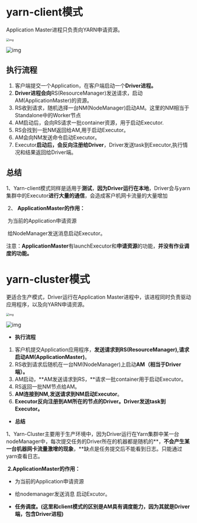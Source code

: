 # yarn-client模式

Application Master进程只负责向YARN申请资源。

<img src="https://piggo-picture.oss-cn-hangzhou.aliyuncs.com/1*Nbm9q1VB8eRF1z7dSp-obA.png" alt="img" style="zoom:50%;" />

 

![img](https://piggo-picture.oss-cn-hangzhou.aliyuncs.com/1250469-20180204232052545-738862055.png)

## 执行流程

1. 客户端提交一个Application，在客户端启动一个**Driver进程。**
2. **Driver进程会向**RS(ResourceManager)发送请求，启动AM(ApplicationMaster)的资源。
3. RS收到请求，随机选择一台NM(NodeManager)启动AM。这里的NM相当于Standalone中的Worker节点
4. AM启动后，会向RS请求一批container资源，用于启动Executor.
5. RS会找到一批NM返回给AM,用于启动Executor。
6. AM会向NM发送命令启动Executor。
7. Executor**启动后，会反向注册给Driver**，Driver发送task到Executor,执行情况和结果返回给Driver端。

## **总结**

​    1、Yarn-client模式同样是适用于**测试**，**因为Driver运行在本地**，Driver会与yarn集群中的Executor**进行大量的通信**，会造成客户机网卡流量的大量增加

​    2、 **ApplicationMaster的作用：**

​         为当前的Application申请资源

​         给NodeManager发送消息启动Executor。

​    注意：**ApplicationMaster**有launchExecutor和**申请资源**的功能，**并没有作业调度的功能。**

# yarn-cluster模式

更适合生产模式，Driver运行在Application Master进程中，该进程同时负责驱动应用程序，以及向YARN申请资源。

<img src="https://piggo-picture.oss-cn-hangzhou.aliyuncs.com/1*bnW_o3Iz6dV2qR4G198cgQ.png" alt="img" style="zoom:50%;" />

![img](https://piggo-picture.oss-cn-hangzhou.aliyuncs.com/1250469-20180205000026123-370362254.png)

- **执行流程**

1. 客户机提交Application应用程序，**发送请求到RS(ResourceManager),请求启动AM(ApplicationMaster)**。
2. RS收到请求后随机在一台NM(NodeManager)上启动**AM（相当于Driver端）。**
3. AM启动，**AM发送请求到RS，**请求一批container用于启动Executor。
4. RS返回一批NM节点给AM。
5. **AM连接到NM,发送请求到NM启动Executor**。
6. **Executor反向注册到AM所在的节点的Driver。Driver发送task到Executor。**

- **总结**

​    1、Yarn-Cluster主要用于生产环境中，因为Driver运行在Yarn集群中某一台nodeManager中，每次提交任务的Driver所在的机器都是随机的**，**不会产生某一台机器网卡流量激增的现象**，**缺点是任务提交后不能看到日志。只能通过yarn查看日志。

​     **2.ApplicationMaster的作用：**

- 为当前的Application申请资源

-  给nodemanager发送消息 启动Excutor。

- **任务调度。(这里和client模式的区别是AM具有调度能力，因为其就是Driver端，包含Driver进程)**

 